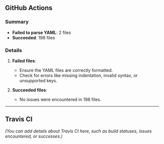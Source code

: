 ## GitHub Actions

### Summary
- **Failed to parse YAML**: 2 files
- **Succeeded**: 198 files

### Details
1. **Failed files**:  
   - Ensure the YAML files are correctly formatted.  
   - Check for errors like missing indentation, invalid syntax, or unsupported keys.

2. **Succeeded files**:  
   - No issues were encountered in 198 files.

---

## Travis CI

*(You can add details about Travis CI here, such as build statuses, issues encountered, or successes.)*

